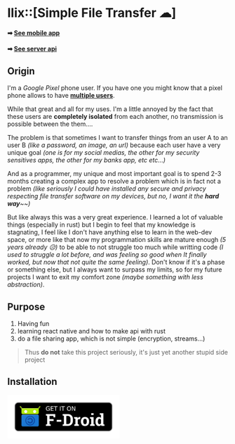 # Ilix::[Simple File Transfer ☁]

#### ➡ [See mobile app](./apps/ilix-mobile/)

#### ➡ [See server api](./apps/ilix-server/)

## Origin

I'm a _Google Pixel_ phone user. If you have one you might know that a pixel phone allows to have [**multiple users**](https://support.google.com/pixelphone/answer/2865483?hl=en).

While that great and all for my uses. I'm a little annoyed by the fact that these users are **completely isolated** from each another, no transmission is possible between the them....

The problem is that sometimes I want to transfer things from an user A to an user B _(like a password, an image, an url)_ because each user have a very unique goal _(one is for my social medias, the other for my security sensitives apps, the other for my banks app, etc etc...)_

And as a programmer, my unique and most important goal is to spend 2-3 months creating a complex app to resolve a problem which is in fact not a problem _(like seriously I could have installed any secure and privacy respecting file transfer software on my devices, but no, I want it the **hard way**~~)_

But like always this was a very great experience. I learned a lot of valuable things (especially in rust) but I begin to feel that my knowledge is stagnating, I feel like I don't have anything else to learn in the web-dev space, or more like that now my programmation skills are mature enough _(5 years already 😥)_ to be able to not struggle too much while writting code _(I used to struggle a lot before, and was feeling so good when It finally worked, but now that not quite the same feeling)_. Don't know if it's a phase or something else, but I always want to surpass my limits, so for my future projects I want to exit my comfort zone _(maybe something with less abstraction)_.

## Purpose

1. Having fun
2. learning react native and how to make api with rust
3. do a file sharing app, which is not simple (encryption, streams...)

> Thus **do not** take this project seriously, it's just yet another stupid side project

## Installation

<a href="https://ilingu.github.io/fdroid/repo/"><img src="./assets/get-it-on-fdroid.png" width="256" /></a>
